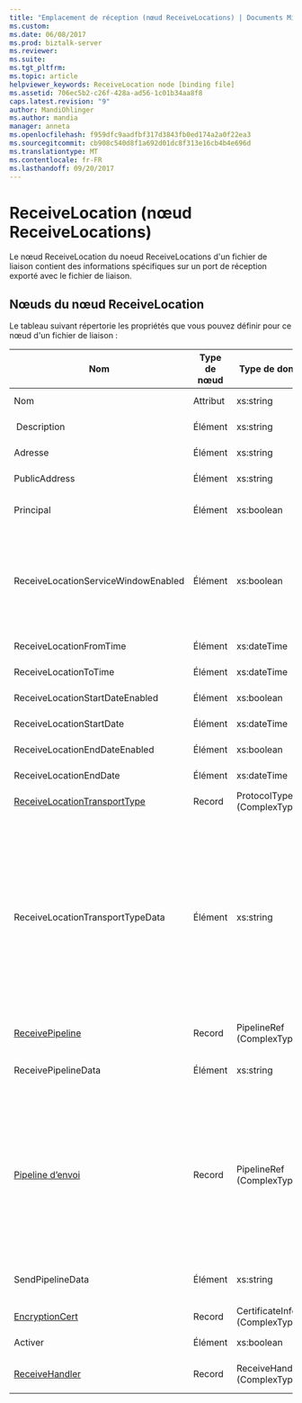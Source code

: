 ```yaml
---
title: "Emplacement de réception (nœud ReceiveLocations) | Documents Microsoft"
ms.custom: 
ms.date: 06/08/2017
ms.prod: biztalk-server
ms.reviewer: 
ms.suite: 
ms.tgt_pltfrm: 
ms.topic: article
helpviewer_keywords: ReceiveLocation node [binding file]
ms.assetid: 706ec5b2-c26f-428a-ad56-1c01b34aa8f8
caps.latest.revision: "9"
author: MandiOhlinger
ms.author: mandia
manager: anneta
ms.openlocfilehash: f959dfc9aadfbf317d3843fb0ed174a2a0f22ea3
ms.sourcegitcommit: cb908c540d8f1a692d01dc8f313e16cb4b4e696d
ms.translationtype: MT
ms.contentlocale: fr-FR
ms.lasthandoff: 09/20/2017
---
```

# <a name="receivelocation-receivelocations-node"></a>ReceiveLocation (nœud ReceiveLocations)
Le nœud ReceiveLocation du noeud ReceiveLocations d'un fichier de liaison contient des informations spécifiques sur un port de réception exporté avec le fichier de liaison.  
  
## <a name="nodes-in-the-receivelocation-node"></a>Nœuds du nœud ReceiveLocation   
 Le tableau suivant répertorie les propriétés que vous pouvez définir pour ce nœud d'un fichier de liaison :  
  
|**Nom**|**Type de nœud**|**Type de données**|**Description**|**Restrictions**|**Commentaires**|  
|--------------|-------------------|-------------------|---------------------|----------------------|------------------|  
|Nom|Attribut|xs:string|Spécifie le nom de l'emplacement de réception.|Facultatif|Valeur par défaut : vide|  
| Description|Élément|xs:string|Spécifie une description pour l'emplacement de réception.|Requis|Valeur par défaut : vide|  
|Adresse|Élément|xs:string|Spécifie l'adresse de l'emplacement de réception.|Requis|Valeur par défaut : vide|  
|PublicAddress|Élément|xs:string|Spécifie l'adresse publique de l'emplacement de réception.|Facultatif|Valeur par défaut : vide|  
|Principal|Élément|xs:boolean|Spécifie si l'emplacement de réception est un emplacement principal.|Requis|Valeur par défaut : Aucun|  
|ReceiveLocationServiceWindowEnabled|Élément|xs:boolean|Indique si la fenêtre de service est active.|Requis|Valeur par défaut : Aucun<br /><br /> Spécifiez **true** si la fenêtre de service est activée ; sinon, spécifiez **false.**|  
|ReceiveLocationFromTime|Élément|xs:dateTime|Spécifie l’heure de début de la fenêtre de service.|Requis|Valeur par défaut : Aucun|  
|ReceiveLocationToTime|Élément|xs:dateTime|Spécifie l'heure de fin de la fenêtre de service.|Requis|Valeur par défaut : Aucun|  
|ReceiveLocationStartDateEnabled|Élément|xs:boolean|Indique si la date de début de la fenêtre de service est activée.|Requis|Valeur par défaut : Aucun|  
|ReceiveLocationStartDate|Élément|xs:dateTime|Spécifie la date de début de la fenêtre de service.|Requis|Valeur par défaut : Aucun|  
|ReceiveLocationEndDateEnabled|Élément|xs:boolean|Indique si la date de fin de la fenêtre de service est activée.|Requis|Valeur par défaut : Aucun|  
|ReceiveLocationEndDate|Élément|xs:dateTime|Spécifie la date de fin de la fenêtre de service.|Requis|Valeur par défaut : Aucun|  
|[ReceiveLocationTransportType](../core/receivelocationtransporttype-receivelocation-node.md)|Record|ProtocolType (ComplexType)|Indique le type de transport de cet emplacement de réception.|Requis|Valeur par défaut : Aucun|  
|ReceiveLocationTransportTypeData|Élément|xs:string|Indique les propriétés du type de transport de cet emplacement de réception.|Facultatif|Valeur par défaut : vide<br /><br /> Consultez [propriétés de Configuration des adaptateurs BizTalk intégrés](../core/configuration-properties-for-integrated-biztalk-adapters.md) pour l’adaptateur spécifique d’informations sur les propriétés qui peuvent être stockées dans cette chaîne.|  
|[ReceivePipeline](../core/receivepipeline-receivelocation-node.md)|Record|PipelineRef (ComplexType)|Spécifie le pipeline de réception pour cet emplacement de réception.|Requis|Valeur par défaut : Aucun|  
|ReceivePipelineData|Élément|xs:string|Spécifie la configuration personnalisée spécifique au pipeline de réception utilisé pour cet emplacement de réception.|Requis|Valeur par défaut : vide|  
|[Pipeline d’envoi](../core/sendpipeline-receivelocation-node.md)|Record|PipelineRef (ComplexType)|Spécifie le pipeline d'envoi pour un emplacement de réception bidirectionnel. **Remarque :** dans [!INCLUDE[btsBizTalkServerNoVersion](../includes/btsbiztalkservernoversion-md.md)] envoyer des pipelines pour les réceptions bidirectionnelles sont spécifiés à l’emplacement de réception plutôt qu’au niveau du port de réception. Sauf spécification contraire dans le fichier de liaisons, un emplacement de réception hérite automatiquement du pipeline d'envoi du port de réception auquel il appartient.|Requis|Valeur par défaut : Aucun|  
|SendPipelineData|Élément|xs:string|Spécifie la configuration personnalisée spécifique au pipeline d'envoi utilisé pour cet emplacement de réception.|Requis|Valeur par défaut : vide|  
|[EncryptionCert](../core/encryptioncert-receivelocation-node.md)|Record|CertificateInfo (ComplexType)|Spécifie le certificat de chiffrement associé à l'emplacement de réception.|Facultatif|Valeur par défaut : Aucun|  
|Activer|Élément|xs:boolean|Spécifie si l'emplacement de réception est activé ou non.|Requis|Valeur par défaut : Aucun|  
|[ReceiveHandler](../core/receivehandler-receivelocation-node.md)|Record|ReceiveHandlerRef (ComplexType)|Spécifie le gestionnaire de réception à utiliser pour cet emplacement de réception.|Facultatif|Valeur par défaut : Aucun|